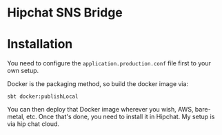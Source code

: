 Hipchat SNS Bridge
=========================

# Installation

You need to configure the `application.production.conf` file first to your own setup.

Docker is the packaging method, so build the docker image via:

    sbt docker:publishLocal
    
You can then deploy that Docker image wherever you wish, AWS, bare-metal, etc. Once that's done, you need to install it in Hipchat. My setup is via hip chat cloud.



